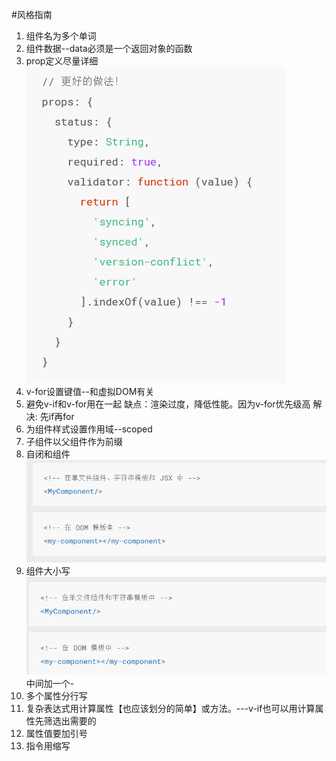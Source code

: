 #风格指南
1. 组件名为多个单词
2. 组件数据--data必须是一个返回对象的函数
3. prop定义尽量详细
   ![](2022-04-25-15-13-12.png)
4. v-for设置键值--和虚拟DOM有关
5. 避免v-if和v-for用在一起
   缺点：渲染过度，降低性能。因为v-for优先级高
   解决: 先if再for
6. 为组件样式设置作用域--scoped
7. 子组件以父组件作为前缀
8. 自闭和组件
    ![](2022-04-25-15-16-03.png)
9. 组件大小写
    ![](2022-04-25-15-16-48.png)
    中间加一个-
10. 多个属性分行写
11. 复杂表达式用计算属性【也应该划分的简单】或方法。---v-if也可以用计算属性先筛选出需要的
12. 属性值要加引号
13. 指令用缩写